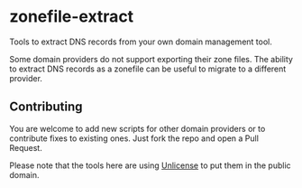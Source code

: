 # zonefile-extract

Tools to extract DNS records from your own domain management tool.

Some domain providers do not support exporting their zone files. The ability to
extract DNS records as a zonefile can be useful to migrate to a different
provider.

## Contributing

You are welcome to add new scripts for other domain providers or to contribute fixes to existing ones. Just fork the repo and open a Pull Request.

Please note that the tools here are using [Unlicense](https://unlicense.org/) to put them in the public domain.

